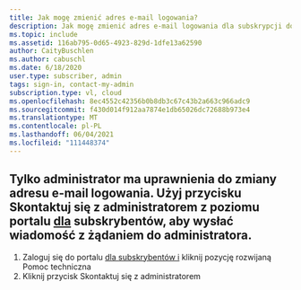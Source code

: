 ```yaml
---
title: Jak mogę zmienić adres e-mail logowania?
description: Jak mogę zmienić adres e-mail logowania dla subskrypcji dostarczonej przez moją firmę
ms.topic: include
ms.assetid: 116ab795-0d65-4923-829d-1dfe13a62590
author: CaityBuschlen
ms.author: cabuschl
ms.date: 6/18/2020
user.type: subscriber, admin
tags: sign-in, contact-my-admin
subscription.type: vl, cloud
ms.openlocfilehash: 8ec4552c42356b0b8db3c67c43b2a663c966adc9
ms.sourcegitcommit: f430d014f912aa7874e1db65026dc72688b973e4
ms.translationtype: MT
ms.contentlocale: pl-PL
ms.lasthandoff: 06/04/2021
ms.locfileid: "111448374"
---
```

## <a name="only-your-administrator-has-permission-to-change-your-sign-in-email-please-use-the-contact-my-admin-button-from-within-the-subscriber-portal-to-send-a-message-with-your-request-to-your-admin"></a>Tylko administrator ma uprawnienia do zmiany adresu e-mail logowania. Użyj przycisku Skontaktuj się z administratorem z poziomu portalu [dla](https://my.visualstudio.com/benefits) subskrybentów, aby wysłać wiadomość z żądaniem do administratora. 
1. Zaloguj się do portalu [dla subskrybentów i](https://my.visualstudio.com/benefits) kliknij pozycję rozwijaną Pomoc techniczna
2. Kliknij przycisk Skontaktuj się z administratorem
